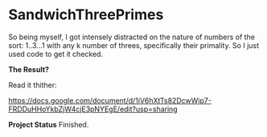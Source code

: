 # SandwichThreePrimes
So being myself, I got intensely distracted on the nature of numbers of the sort: 1..3...1 with any k number of threes, specifically their primality. So I just used code to get it checked.


**The Result?**

Read it thither:

https://docs.google.com/document/d/1iV6hXtTs82DcwWjp7-FRDDuHHoYkbZjW4cjE3pNYEgE/edit?usp=sharing


**Project Status**
Finished.
